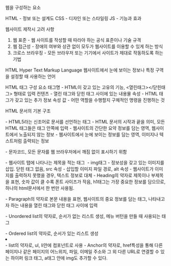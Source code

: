 웹을 구성하는 요소

HTML - 정보 또는 설계도
CSS  - 디자인 또는 스타일링
JS   - 기능과 효과

웹사이트 제작시 고려 사항
1. 웹 표준   - 웹 사이트를 작성할 때 따라야 하는 공식 표준이나 기술 규격
2. 웹 접근성 - 장애의 여부와 상관 없이 모두가 웹사이트를 이용할 수 있게 하는 방식
3. 크로스 브라우징 - 모든 브라우저 또는 기기에서 사이트가 제대로 작동하도록 하는 기법

HTML
Hyper Text Markup Language
웹사이트에서 눈에 보이는 정보나 특정 구역을 설정할 때 사용하는 언어

HTML 태그 구성 요소
태그명 - HTML이 갖고 있는 고유의 기능, <열린태그></닫힌태그> 형태로 입력
컨텐츠 - 열린 태그와 닫힌 태그 사이에 있는 내용물
속성 - HTML 태그가 갖고 있는 추가 정보
속성 값 - 어떤 역할을 수행할지 구체적인 명령을 진행하는 것

HTML 문서의 기본 구조
<!DOCTYPE html> - HTML5라는 신조어로 문서를 선언하는 태그
<html></html> - HTML 문서의 시작과 끝을 의미, 모든 HTML 태그들은 <html>태그 안쪽에 입력
<head></head> - 웹사이트의 간단한 요약 정보를 담는 영역, 웹사이트에서 노출되지 않는 정보
<body></body> - 웹사이트에서 눈에 보이는 정보를 담는 영역, 이미지나 텍스트처럼 출력되는 정보

<meta charset="UTF-8"> - 문자코드, 모든 문자를 웹 브라우저에서 깨짐 없이 표시하기 위함
<title></title> - 웹사이트 탭에 나타나는 제목을 적는 태그
<img src="" alt=""> - img태그 - 정보성을 갖고 있는 이미지를 삽입. 닫힌 태그 없음, src 속성 - 삽입할 이미지 파일 경로, alt 속성 - 웹사이트가 이미지를 출력하지 못했을 경우, 텍스트 정보로 대체
<h></h> - Heading의 약자로 제목이나 부제목을 표현, 숫자 값이 클 수록 폰트 사이즈가 작음, h1태그는 가장 중요한 정보를 담으므로, 하나의 html문서에서 한 번만 사용됨.
<p></p> - Paragraph의 약자로 본문 내용을 표현, 웹사이트의 중요 정보를 담는 태그, 나타내고자 하는 내용을 열린 태그와 닫힌 태그 사이에 입력
<ul></ul> - Unordered list의 약자로, 순서가 없는 리스트 생성, 메뉴 버턴을 만들 때 사용되는 태그
<ol></ol> - Ordered list의 약자로, 순서가 있는 리스트 생성
<li></li> - list의 약자로, ul, li안에 컴포넌트로 사용
<a></a> - Anchor의 약자로, href특성을 통해 다른 페이지나 같은 페이지의 어느위치, 파일, 이메일 주소와 그 외 다른 URL로 연결할 수 있는 하이퍼 링크 태그, a태그 안에 img도 추가할 수 있다.
